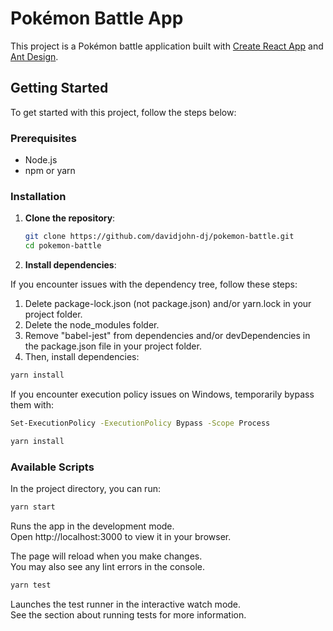 # Pokémon Battle App

This project is a Pokémon battle application built with [Create React App](https://github.com/facebook/create-react-app) and [Ant Design](https://ant.design/).

## Getting Started

To get started with this project, follow the steps below:

### Prerequisites

- Node.js
- npm or yarn

### Installation

1. **Clone the repository**:
   ```sh
   git clone https://github.com/davidjohn-dj/pokemon-battle.git
   cd pokemon-battle
   ```
2. **Install dependencies**:

If you encounter issues with the dependency tree, follow these steps:

1. Delete package-lock.json (not package.json) and/or yarn.lock in your project folder.
2. Delete the node_modules folder.
3. Remove "babel-jest" from dependencies and/or devDependencies in the package.json file in your project folder.
4. Then, install dependencies:

```bash
yarn install
```

If you encounter execution policy issues on Windows, temporarily bypass them with:

```bash
Set-ExecutionPolicy -ExecutionPolicy Bypass -Scope Process

yarn install
```

### Available Scripts

In the project directory, you can run:

```bash
yarn start
```

Runs the app in the development mode.\
Open http://localhost:3000 to view it in your browser.

The page will reload when you make changes.\
You may also see any lint errors in the console.

```bash
yarn test
```

Launches the test runner in the interactive watch mode.\
See the section about running tests for more information.
